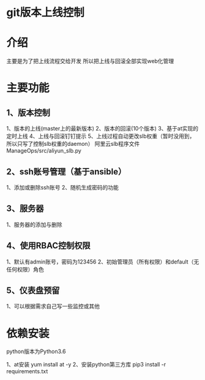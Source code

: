 # git版本上线控制


# 介绍
主要是为了把上线流程交给开发
所以把上线与回滚全部实现web化管理



# 主要功能
## 1、版本控制
1、版本的上线(master上的最新版本)
2、版本的回滚(10个版本)
3、基于at实现的定时上线
4、上线与回滚钉钉提示
5、上线过程自动更改slb权重（暂时没用到，所以只写了控制slb权重的daemon）
阿里云slb程序文件ManageOps/src/aliyun_slb.py
## 2、ssh账号管理（基于ansible）
1、添加或删除ssh账号
2、随机生成密码的功能
## 3、服务器
1、服务器的添加与删除
## 4、使用RBAC控制权限
1、默认有admin账号，密码为123456
2、初始管理员（所有权限）和default（无任何权限）角色
## 5、仪表盘预留
1、可以根据需求自己写一些监控或其他


# 依赖安装
python版本为Python3.6

1、at安装
yum install at -y
2、安装python第三方库
pip3 install -r requirements.txt
